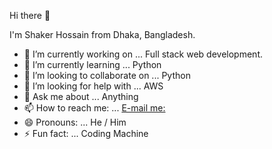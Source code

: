Hi there 👋

I'm Shaker Hossain
from Dhaka, Bangladesh.


- 🔭 I’m currently working on ... Full stack web development.
- 🌱 I’m currently learning ... Python
- 👯 I’m looking to collaborate on ... Python
- 🤔 I’m looking for help with ... AWS
- 💬 Ask me about ... Anything
- 📫 How to reach me: ... [E-mail me:](https://shaker.hossain87@gmail.com)
- 😄 Pronouns: ... He / Him
- ⚡ Fun fact: ... Coding Machine

